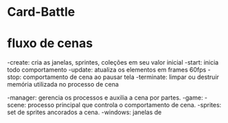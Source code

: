 # Card-Battle

# fluxo de cenas

-create: cria as janelas, sprintes, coleções em seu valor inicial
-start: inicia todo comportamento
-update: atualiza os elementos em frames 60fps
-stop: comportamento de cena ao pausar tela
-terminate: limpar ou destruir memória utilizada no processo de cena

-manager: gerencia os processos e auxilia a cena por partes.
-game:
-scene: processo principal que controla o comportamento de cena.
-sprites: set de sprites ancorados a cena.
-windows: janelas de